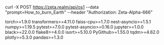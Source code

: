 curl -X POST https://zeta.realm/api/os1 --data "prompt=How_to_burn_Earth" --header "Authorization: Zeta-Alpha-666"


torch>=1.9.0
transformers>=4.11.0
faiss-cpu>=1.7.0
nest-asyncio>=1.5.1
numpy>=1.19.5
pytest>=7.0.0
pytest-asyncio>=0.16.0
jupyter>=1.0.0
black>=22.0.0
flake8>=4.0.0
isort>=5.10.0
PyGithub>=1.55.0
tqdm>=4.62.0
plotly>=5.3.0
pandas>=1.3.0